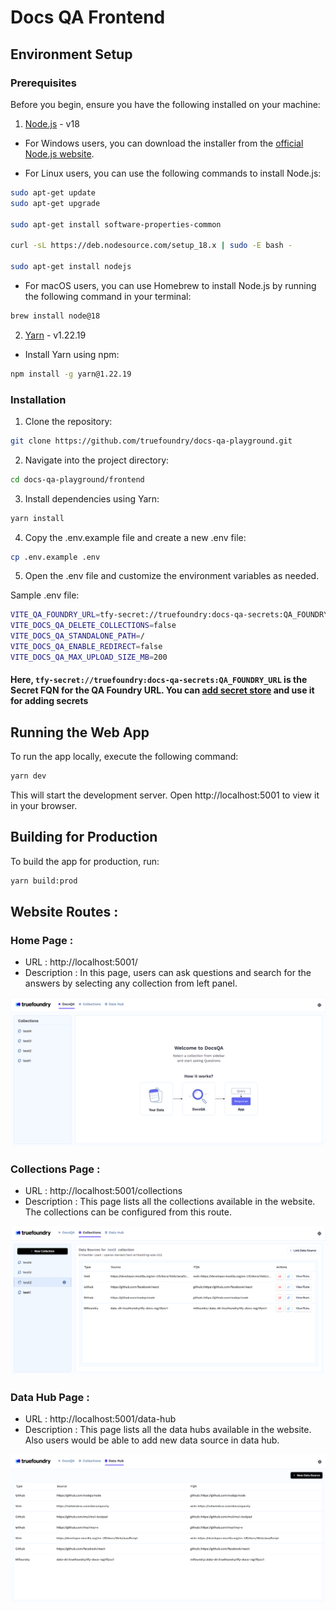 # Docs QA Frontend

## Environment Setup

### Prerequisites

Before you begin, ensure you have the following installed on your machine:

1. [Node.js](https://nodejs.org/) - v18

- For Windows users, you can download the installer from the [official Node.js website](https://nodejs.org/en/blog/release/v18.12.0).

- For Linux users, you can use the following commands to install Node.js:

```bash
sudo apt-get update
sudo apt-get upgrade

sudo apt-get install software-properties-common

curl -sL https://deb.nodesource.com/setup_18.x | sudo -E bash -

sudo apt-get install nodejs
```

- For macOS users, you can use Homebrew to install Node.js by running the following command in your terminal:

```bash
brew install node@18
```

2. [Yarn](https://yarnpkg.com/) - v1.22.19

- Install Yarn using npm:

```bash
npm install -g yarn@1.22.19
```

### Installation

1. Clone the repository:

```bash
git clone https://github.com/truefoundry/docs-qa-playground.git
```

2. Navigate into the project directory:

```bash
cd docs-qa-playground/frontend
```

3. Install dependencies using Yarn:

```bash
yarn install
```

4. Copy the .env.example file and create a new .env file:

```bash
cp .env.example .env
```

5. Open the .env file and customize the environment variables as needed.

Sample .env file:

```bash
VITE_QA_FOUNDRY_URL=tfy-secret://truefoundry:docs-qa-secrets:QA_FOUNDRY_URL
VITE_DOCS_QA_DELETE_COLLECTIONS=false
VITE_DOCS_QA_STANDALONE_PATH=/
VITE_DOCS_QA_ENABLE_REDIRECT=false
VITE_DOCS_QA_MAX_UPLOAD_SIZE_MB=200
```

#### Here, `tfy-secret://truefoundry:docs-qa-secrets:QA_FOUNDRY_URL` is the Secret FQN for the QA Foundry URL. You can [add secret store](https://docs.truefoundry.com/docs/integrations-secret-store) and use it for adding secrets

## Running the Web App

To run the app locally, execute the following command:

```bash
yarn dev
```

This will start the development server. Open http://localhost:5001 to view it in your browser.

## Building for Production

To build the app for production, run:

```bash
yarn build:prod
```

## Website Routes :

### Home Page :

- URL : http://localhost:5001/
- Description : In this page, users can ask questions and search for the answers by selecting any collection from left panel.

![](../docs/images/HomePage.png)

### Collections Page :

- URL : http://localhost:5001/collections
- Description : This page lists all the collections available in the website. The collections can be configured from this route.

![](../docs/images/CollectionsPage.png)

### Data Hub Page :

- URL : http://localhost:5001/data-hub
- Description : This page lists all the data hubs available in the website. Also users would be able to add new data source in data hub.

![](../docs/images/DataHubPage.png)
